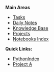 **Main Areas**
- [Tasks](Tasks.md)
- [Daily Notes](../01-DailyFlow/)
- [Knowledge Base](../02-KnowledgeBase/)
- [Projects](../03-ProjectLabs/)
- [Notebooks Index](NotebooksIndex.md)

**Quick Links:**
- [PythonIndex](PythonIndex.md)
- [Project A](../03-ProjectLabs/ProjectA/README.md)
